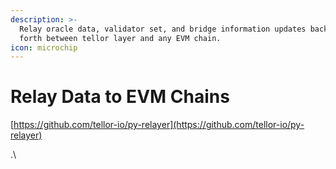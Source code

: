 ```yaml
---
description: >-
  Relay oracle data, validator set, and bridge information updates back and
  forth between tellor layer and any EVM chain.
icon: microchip
---
```


# Relay Data to EVM Chains

[https://github.com/tellor-io/py-relayer](https://github.com/tellor-io/py-relayer)

.\


